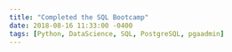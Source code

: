 ```yaml
---
title: "Completed the SQL Bootcamp"
date: 2018-08-16 11:33:00 -0400
tags: [Python, DataScience, SQL, PostgreSQL, pgaadmin]
---
```


<head>
	<style>
		.title_content {
			display: inline-block;
			font-size: 20px;
			color: #ffffff;
			text-align: center;
			width: 100%;
			margin-bottom: 20px;
			border-bottom: 1px solid #DDD;
		}

		.title_content:after {
			height: 1px;
			display: block;
			left: 0;
			content: " ";
			position: relative;
			width: 30px;
			top: 1px;
		}

		#resume .col-md-12 span.duration {
			float: right;
		}

		#resume .col-md-12 ul li {
			list-style: none;
			margin-top: 20px;
		}

		#resume .resume-left ul li h5 {
			padding-bottom: 10px;
		}

		#resume .attributes li.first{
			margin-top: 0 !important;
			list-style-type: none;
		}

		#resume .attributes .duration i{
			margin-right: 5px;
		}

		#resume h5,
		#resume h6 {
			font-weight:400 !important;
		}

		.img_reference {
			display: inline-block;
			width: 100px;
			height: 100px;
			margin-right: 15px;
			float: left;
			border-radius: 50px;
		}

		.reference p {
			padding-top: 15px;
		}
		.reference ul {
			margin-top: 15px;
		}

		.reference ul li {
			margin-top: 15px;
		}
	</style>
</head>

<div id="resume" class="content_2">
	<div class="col-md-12 resume-left">    

		<ul class="attributes">
			<li class="first">
				<p>Had an amazing time brushing up the basics of SQL and getting hands-on experience on one of the most popular and powerful open source object-relational database system - PostgreSQL. The bonus in the course was how effortlessly PostgreSQL can be connected with Python using the Psycopg2 package.
				<br>Thank you Jose Marcial Portilla for structuring such a wonderful course.<br><br>
				<iframe src="https://www.linkedin.com/embed/feed/update/urn:li:ugcPost:6650228129983934464" height="536" width="504" frameborder="0" allowfullscreen="" title="Embedded post"></iframe>
			</li>
		</ul>
	</div>
</div>